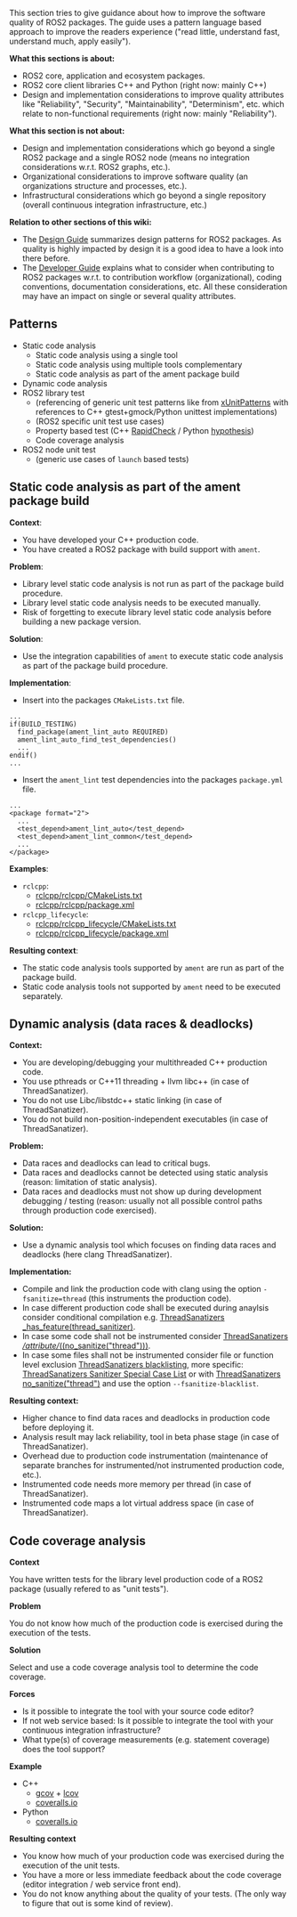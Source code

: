 This section tries to give guidance about how to improve the software quality of ROS2 packages. The guide uses a pattern language based approach to improve the readers experience ("read little, understand fast, understand much, apply easily").

**What this sections is about:**

- ROS2 core, application and ecosystem packages.
- ROS2 core client libraries C++ and Python (right now: mainly C++)
- Design and implementation considerations to improve quality attributes like "Reliability", "Security", "Maintainability", "Determinism", etc. which relate to non-functional requirements (right now: mainly "Reliability").

**What this section is not about:**

- Design and implementation considerations which go beyond a single ROS2 package and a single ROS2 node (means no integration considerations w.r.t. ROS2 graphs, etc.).
- Organizational considerations to improve software quality (an organizations structure and processes, etc.).
- Infrastructural considerations which go beyond a single repository (overall continuous integration infrastructure, etc.)

**Relation to other sections of this wiki:**

- The [Design Guide](https://github.com/ros2/ros2/wiki/Design-Guide) summarizes design patterns for ROS2 packages. As quality is highly impacted by design it is a good idea to have a look into there before.
- The [Developer Guide](https://github.com/ros2/ros2/wiki/Developer-Guide) explains what to consider when contributing to ROS2 packages w.r.t. to contribution workflow (organizational), coding conventions, documentation considerations, etc. All these consideration may have an impact on single or several quality attributes.

## Patterns

* Static code analysis
  * Static code analysis using a single tool
  * Static code analysis using multiple tools complementary
  * Static code analysis as part of the ament package build
* Dynamic code analysis
* ROS2 library test
  * (referencing of generic unit test patterns like from [xUnitPatterns](http://xunitpatterns.com/Book%20Outline%20Diagrams.html) with references to C++ gtest+gmock/Python unittest implementations)
  * (ROS2 specific unit test use cases)
  * Property based test (C++ [RapidCheck](https://github.com/emil-e/rapidcheck) / Python [hypothesis](https://github.com/HypothesisWorks/hypothesis-python))
  * Code coverage analysis
* ROS2 node unit test
  * (generic use cases of `launch` based tests)

## Static code analysis as part of the ament package build

**Context**:

* You have developed your C++ production code.
* You have created a ROS2 package with build support with `ament`.

**Problem**:

* Library level static code analysis is not run as part of the package build procedure.
* Library level static code analysis needs to be executed manually.
* Risk of forgetting to execute library level static code analysis before building
  a new package version.

**Solution**:

* Use the integration capabilities of `ament` to execute static code analysis as
  part of the package build procedure.

**Implementation**:

* Insert into the packages `CMakeLists.txt` file.

```
...
if(BUILD_TESTING)
  find_package(ament_lint_auto REQUIRED)
  ament_lint_auto_find_test_dependencies()
  ...
endif()
...
```

* Insert the `ament_lint` test dependencies into the packages `package.yml` file.

```
...
<package format="2">
  ...
  <test_depend>ament_lint_auto</test_depend>
  <test_depend>ament_lint_common</test_depend>
  ...
</package>
```

**Examples**:

* `rclcpp`:
  * [rclcpp/rclcpp/CMakeLists.txt](https://github.com/ros2/rclcpp/blob/master/rclcpp/CMakeLists.txt)
  * [rclcpp/rclcpp/package.xml](https://github.com/ros2/rclcpp/blob/master/rclcpp/package.xml)
* `rclcpp_lifecycle`:
  * [rclcpp/rclcpp_lifecycle/CMakeLists.txt](https://github.com/ros2/rclcpp/blob/master/rclcpp_lifecycle/CMakeLists.txt)
  * [rclcpp/rclcpp_lifecycle/package.xml](https://github.com/ros2/rclcpp/blob/master/rclcpp_lifecycle/package.xml)

**Resulting context**:

* The static code analysis tools supported by `ament` are run as part of the package build.
* Static code analysis tools not supported by `ament` need to be executed separately.

## Dynamic analysis (data races & deadlocks)

**Context:**

* You are developing/debugging your multithreaded C++ production code.
* You use pthreads or C++11 threading + llvm libc++ (in case of ThreadSanatizer).
* You do not use Libc/libstdc++ static linking (in case of ThreadSanatizer).
* You do not build non-position-independent executables (in case of ThreadSanatizer).

**Problem:**

* Data races and deadlocks can lead to critical bugs.
* Data races and deadlocks cannot be detected using static analysis (reason: limitation of static analysis).
* Data races and deadlocks must not show up during development debugging / testing (reason: usually not all possible control paths through production code exercised).

**Solution:**

* Use a dynamic analysis tool which focuses on finding data races and deadlocks (here clang ThreadSanatizer).

**Implementation:**

* Compile and link the production code with clang using the option `-fsanitize=thread` (this instruments the production code).
* In case different production code shall be executed during anaylsis consider conditional compilation e.g. [ThreadSanatizers _has_feature(thread_sanitizer)](https://clang.llvm.org/docs/ThreadSanitizer.html#has-feature-thread-sanitizer).
* In case some code shall not be instrumented consider [ThreadSanatizers _/_attribute_/_((no_sanitize("thread")))](https://clang.llvm.org/docs/ThreadSanitizer.html#attribute-no-sanitize-thread).
* In case some files shall not be instrumented consider file or function level exclusion [ThreadSanatizers blacklisting](https://clang.llvm.org/docs/ThreadSanitizer.html#blacklist), more specific: [ThreadSanatizers Sanitizer Special Case List](https://clang.llvm.org/docs/SanitizerSpecialCaseList.html) or with [ThreadSanatizers no_sanitize("thread")](https://clang.llvm.org/docs/ThreadSanitizer.html#blacklist) and use the option `--fsanitize-blacklist`.

**Resulting context:**

* Higher chance to find data races and deadlocks in production code before deploying it.
* Analysis result may lack reliability, tool in beta phase stage (in case of ThreadSanatizer).
* Overhead due to production code instrumentation (maintenance of separate branches for instrumented/not instrumented production code, etc.).
* Instrumented code needs more memory per thread (in case of ThreadSanatizer).
* Instrumented code maps a lot virtual address space (in case of ThreadSanatizer).

## Code coverage analysis

**Context**

You have written tests for the library level production code of a ROS2 package (usually refered to as "unit tests").

**Problem**

You do not know how much of the production code is exercised during the execution of the tests.

**Solution**

Select and use a code coverage analysis tool to determine the code coverage.

**Forces**

* Is it possible to integrate the tool with your source code editor?
* If not web service based: Is it possible to integrate the tool with your continuous integration infrastructure?
* What type(s) of coverage measurements (e.g. statement coverage) does the tool support?

**Example**

* C++
  * [gcov](https://gcc.gnu.org/onlinedocs/gcc/Gcov.html) + [lcov](http://ltp.sourceforge.net/coverage/lcov.php)
  * [coveralls.io](https://coveralls.io)
* Python
  * [coveralls.io](https://coveralls.io)

**Resulting context**

* You know how much of your production code was exercised during the execution of the unit tests.
* You have a more or less immediate feedback about the code coverage (editor integration / web service front end).
* You do not know anything about the quality of your tests. (The only way to figure that out is some kind of review).